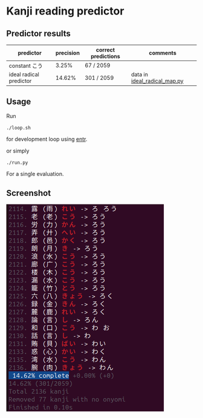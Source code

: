 # Kanji reading predictor

## Predictor results

| predictor | precision | correct predictions | comments |
| --------- | --------- | ------------------- | -------- |
| constant こう | 3.25% | 67 / 2059 | |
| ideal radical predictor | 14.62% | 301 / 2059 | data in [ideal_radical_map.py](ideal_radical_map.py) |

## Usage

Run
```
./loop.sh
```
for development loop using [entr](https://github.com/eradman/entr).

or simply

```
./run.py
```
For a single evaluation.

## Screenshot

![screenshot](screenshot.png)

